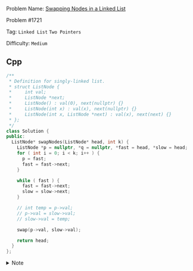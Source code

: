 Problem Name: [Swapping Nodes in a Linked List](https://leetcode.com/problems/swapping-nodes-in-a-linked-list/description/)

Problem #1721

Tag: `Linked List` `Two Pointers`

Difficulty: `Medium`

## Cpp

```cpp
/**
 * Definition for singly-linked list.
 * struct ListNode {
 *     int val;
 *     ListNode *next;
 *     ListNode() : val(0), next(nullptr) {}
 *     ListNode(int x) : val(x), next(nullptr) {}
 *     ListNode(int x, ListNode *next) : val(x), next(next) {}
 * };
 */
class Solution {
public:
  ListNode* swapNodes(ListNode* head, int k) {
    ListNode *p = nullptr, *q = nullptr, *fast = head, *slow = head;
    for ( int i = 0; i < k; i++ ) {
      p = fast;
      fast = fast->next;
    }

    while ( fast ) {
      fast = fast->next;
      slow = slow->next;
    }

    // int temp = p->val;
    // p->val = slow->val;
    // slow->val = temp;

    swap(p->val, slow->val);

    return head;
  }
};
```

<details>
  <summary>Note</summary>
  <li>Find the beginning & ending of <code>kth</code> node</li>
  <li>Swap with them</li>
</details>
